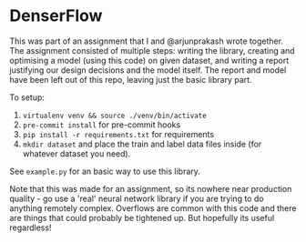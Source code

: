 # DenserFlow

This was part of an assignment that I and @arjunprakash wrote together. The assignment consisted of multiple steps: writing the library, creating and optimising a model (using this code) on given dataset, and writing a report justifying our design decisions and the model itself. The report and model have been left out of this repo, leaving just the basic library part.

To setup:

1) ```virtualenv venv && source ./venv/bin/activate```
2) ```pre-commit install``` for pre-commit hooks
3) ```pip install -r requirements.txt``` for requirements
4) ```mkdir dataset``` and place the train and label data files inside (for whatever dataset you need).

See ```example.py``` for an basic way to use this library.

Note that this was made for an assignment, so its nowhere near production quality - go use a 'real' neural network library if you are trying to do anything remotely complex. Overflows are common with this code and there are things that could probably be tightened up. But hopefully its useful regardless!